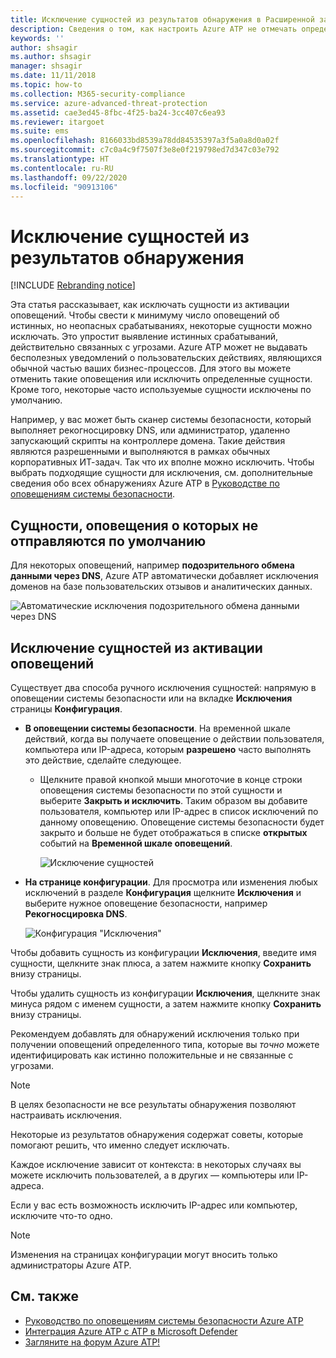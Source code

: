 ```yaml
---
title: Исключение сущностей из результатов обнаружения в Расширенной защите от угроз Azure
description: Сведения о том, как настроить Azure ATP не отмечать определенные действия сущностей как подозрительные.
keywords: ''
author: shsagir
ms.author: shsagir
manager: shsagir
ms.date: 11/11/2018
ms.topic: how-to
ms.collection: M365-security-compliance
ms.service: azure-advanced-threat-protection
ms.assetid: cae3ed45-8fbc-4f25-ba24-3cc407c6ea93
ms.reviewer: itargoet
ms.suite: ems
ms.openlocfilehash: 8166033bd8539a78dd84535397a3f5a0a8d0a02f
ms.sourcegitcommit: c7c0a4c9f7507f3e8e0f219798ed7d347c03e792
ms.translationtype: HT
ms.contentlocale: ru-RU
ms.lasthandoff: 09/22/2020
ms.locfileid: "90913106"
---
```

# <a name="excluding-entities-from-detections"></a>Исключение сущностей из результатов обнаружения

[!INCLUDE [Rebranding notice](includes/rebranding.md)]

Эта статья рассказывает, как исключать сущности из активации оповещений. Чтобы свести к минимуму число оповещений об истинных, но неопасных срабатываниях, некоторые сущности можно исключать. Это упростит выявление истинных срабатываний, действительно связанных с угрозами. Azure ATP может не выдавать бесполезных уведомлений о пользовательских действиях, являющихся обычной частью ваших бизнес-процессов. Для этого вы можете отменить такие оповещения или исключить определенные сущности. Кроме того, некоторые часто используемые сущности исключены по умолчанию. 

Например, у вас может быть сканер системы безопасности, который выполняет рекогносцировку DNS, или администратор, удаленно запускающий скрипты на контроллере домена. Такие действия являются разрешенными и выполняются в рамках обычных корпоративных ИТ-задач. Так что их вполне можно исключить. Чтобы выбрать подходящие сущности для исключения, см. дополнительные сведения обо всех обнаружениях Azure ATP в [Руководстве по оповещениям системы безопасности](suspicious-activity-guide.md).

## <a name="entities-excluded-by-default-from-raising-alerts"></a>Сущности, оповещения о которых не отправляются по умолчанию
 Для некоторых оповещений, например **подозрительного обмена данными через DNS**, Azure ATP автоматически добавляет исключения доменов на базе пользовательских отзывов и аналитических данных. 
 
![Автоматические исключения подозрительного обмена данными через DNS](media/dns-auto-exclusions.png) 

## <a name="exclude-entities-from-raising-alerts"></a>Исключение сущностей из активации оповещений

Существует два способа ручного исключения сущностей: напрямую в оповещении системы безопасности или на вкладке **Исключения** страницы **Конфигурация**. 

- **В оповещении системы безопасности**. На временной шкале действий, когда вы получаете оповещение о действии пользователя, компьютера или IP-адреса, которым **разрешено** часто выполнять это действие, сделайте следующее.
  - Щелкните правой кнопкой мыши многоточие в конце строки оповещения системы безопасности по этой сущности и выберите **Закрыть и исключить**. Таким образом вы добавите пользователя, компьютер или IP-адрес в список исключений по данному оповещению. Оповещение системы безопасности будет закрыто и больше не будет отображаться в списке **открытых** событий на **Временной шкале оповещений**.

    ![Исключение сущностей](media/exclude-in-sa.png)

- **На странице конфигурации**. Для просмотра или изменения любых исключений в разделе **Конфигурация** щелкните **Исключения** и выберите нужное оповещение безопасности, например **Рекогносцировка DNS**.

    ![Конфигурация "Исключения"](media/exclusions.png)

Чтобы добавить сущность из конфигурации **Исключения**, введите имя сущности, щелкните знак плюса, а затем нажмите кнопку **Сохранить** внизу страницы.

Чтобы удалить сущность из конфигурации **Исключения**, щелкните знак минуса рядом с именем сущности, а затем нажмите кнопку **Сохранить** внизу страницы.

Рекомендуем добавлять для обнаружений исключения только при получении оповещений определенного типа, которые вы *точно* можете идентифицировать как истинно положительные и не связанные с угрозами. 

> [!NOTE]
> В целях безопасности не все результаты обнаружения позволяют настраивать исключения. 

Некоторые из результатов обнаружения содержат советы, которые помогают решить, что именно следует исключать. 

Каждое исключение зависит от контекста: в некоторых случаях вы можете исключить пользователей, а в других — компьютеры или IP-адреса. 

Если у вас есть возможность исключить IP-адрес или компьютер, исключите что-то одно.

> [!NOTE]
> Изменения на страницах конфигурации могут вносить только администраторы Azure ATP.


## <a name="see-also"></a>См. также

- [Руководство по оповещениям системы безопасности Azure ATP](suspicious-activity-guide.md)
- [Интеграция Azure ATP с ATP в Microsoft Defender](integrate-msde.md)
- [Загляните на форум Azure ATP!](https://aka.ms/azureatpcommunity)
